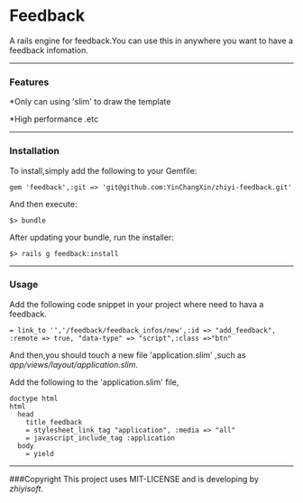 # Feedback
A rails engine for feedback.You can use this in anywhere you want to have a feedback infomation.  

---
### Features

*Only can using 'slim' to draw the template

*High performance .etc


----
### Installation

To install,simply add the following to your Gemfile:

    gem 'feedback',:git => 'git@github.com:YinChangXin/zhiyi-feedback.git'

And then execute:

    $> bundle

After updating your bundle, run the installer:

    $> rails g feedback:install

---
### Usage
    

Add the following code snippet in your project where need to hava a feedback.

    = link_to '','/feedback/feedback_infos/new',:id => "add_feedback", :remote => true, "data-type" => "script",:class =>"btn"

And then,you should touch a new file 'application.slim' ,such as  *app/views/layout/application.slim*.

Add the following to the 'application.slim' file,

    doctype html
    html
      head
        title feedback
        = stylesheet_link_tag "application", :media => "all"
        = javascript_include_tag :application
      body
        = yield
---
###Copyright
This project uses MIT-LICENSE and is developing by *zhiyisoft*.


